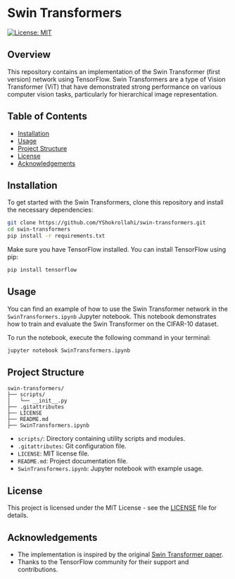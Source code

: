 
# Swin Transformers

[![License: MIT](https://img.shields.io/badge/License-MIT-yellow.svg)](https://opensource.org/licenses/MIT)

## Overview

This repository contains an implementation of the Swin Transformer (first version) network using TensorFlow. Swin Transformers are a type of Vision Transformer (ViT) that have demonstrated strong performance on various computer vision tasks, particularly for hierarchical image representation.

## Table of Contents

- [Installation](#installation)
- [Usage](#usage)
- [Project Structure](#project-structure)
- [License](#license)
- [Acknowledgements](#acknowledgements)

## Installation

To get started with the Swin Transformers, clone this repository and install the necessary dependencies:

```bash
git clone https://github.com/YShokrollahi/swin-transformers.git
cd swin-transformers
pip install -r requirements.txt
```

Make sure you have TensorFlow installed. You can install TensorFlow using pip:

```bash
pip install tensorflow
```

## Usage

You can find an example of how to use the Swin Transformer network in the `SwinTransformers.ipynb` Jupyter notebook. This notebook demonstrates how to train and evaluate the Swin Transformer on the CIFAR-10 dataset.

To run the notebook, execute the following command in your terminal:

```bash
jupyter notebook SwinTransformers.ipynb
```

## Project Structure

```
swin-transformers/
├── scripts/
│   └── __init__.py
├── .gitattributes
├── LICENSE
├── README.md
├── SwinTransformers.ipynb
```

- `scripts/`: Directory containing utility scripts and modules.
- `.gitattributes`: Git configuration file.
- `LICENSE`: MIT license file.
- `README.md`: Project documentation file.
- `SwinTransformers.ipynb`: Jupyter notebook with example usage.

## License

This project is licensed under the MIT License - see the [LICENSE](LICENSE) file for details.

## Acknowledgements

- The implementation is inspired by the original [Swin Transformer paper](https://arxiv.org/abs/2103.14030).
- Thanks to the TensorFlow community for their support and contributions.
